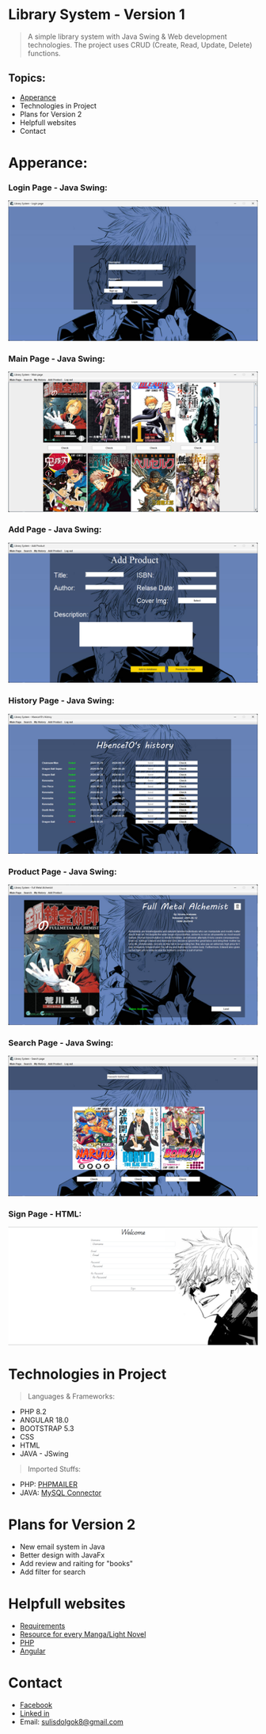 # Library System - Version 1

> A simple library system with Java Swing & Web development technologies. The project uses CRUD (Create, Read, Update, Delete) functions.

## Topics: 
* [Apperance](#Apperance)
* Technologies in Project
* Plans for Version 2
* Helpfull websites
* Contact

# Apperance: 
### Login Page - Java Swing: 
![Login Page](readmeImgs/loginPage.png)

### Main Page - Java Swing:
![Login Page](readmeImgs/mainPage.png)

### Add Page - Java Swing:
![Login Page](readmeImgs/addPage.png)

### History Page - Java Swing:
![Login Page](readmeImgs/historyPage.png)

### Product Page - Java Swing:
![Login Page](readmeImgs/productPage.png)

### Search Page - Java Swing:
![Login Page](readmeImgs/searchPage.png)

### Sign Page - HTML:
![Login Page](readmeImgs/signPage.png)

# Technologies in Project
>Languages & Frameworks:
* PHP 8.2
* ANGULAR 18.0
* BOOTSTRAP 5.3
* CSS
* HTML
* JAVA - JSwing

> Imported Stuffs:
* PHP: [PHPMAILER](https://github.com/PHPMailer/PHPMailer)
* JAVA: [MySQL Connector](https://dev.mysql.com/downloads/connector/j/)

# Plans for Version 2
* New email system in Java
* Better design with JavaFx
* Add review and raiting for "books"
* Add filter for search

# Helpfull websites
* [Requirements](https://www.naukri.com/code360/library/design-a-library-management-system-low-level-design)
* [Resource for every Manga/Light Novel](https://myanimelist.net)
* [PHP](https://www.php.net/)
* [Angular](https://angular.dev/overview)

# Contact
* [Facebook](https://www.facebook.com/halmai.bence.5?locale=hu_HU)
* [Linked in](https://www.linkedin.com/in/halmai-bence-5264062a4/)
* Email: sulisdolgok8@gmail.com


